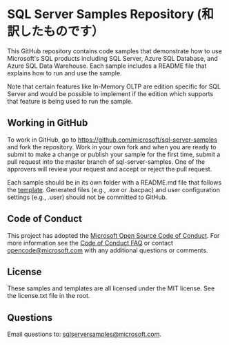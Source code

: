 # SQL Server Samples Repository (和訳したものです）
This GitHub repository contains code samples that demonstrate how to use Microsoft's SQL products including SQL Server, Azure SQL Database, and Azure SQL Data Warehouse. Each sample includes a README file that explains how to run and use the sample.

Note that certain features like In-Memory OLTP are edition specific for SQL Server and would be possible to implement if the edition which supports that feature is being used to run the sample. 

## Working in GitHub
To work in GitHub, go to https://github.com/microsoft/sql-server-samples and fork the repository. Work in your own fork and when you are ready to submit to make a change or publish your sample for the first time, submit a pull request into the master branch of sql-server-samples. One of the approvers will review your request and accept or reject the pull request.

Each sample should be in its own folder with a README.md file that follows the [template](README_samples_template.md). Generated files (e.g., .exe or .bacpac) and user configuration settings (e.g., .user) should not be committed to GitHub.

## Code of Conduct
This project has adopted the [Microsoft Open Source Code of Conduct](https://opensource.microsoft.com/codeofconduct/). For more information see the [Code of Conduct FAQ](https://opensource.microsoft.com/codeofconduct/faq/) or contact [opencode@microsoft.com](mailto:opencode@microsoft.com) with any additional questions or comments.

## License
These samples and templates are all licensed under the MIT license. See the license.txt file in the root.

## Questions
Email questions to: sqlserversamples@microsoft.com.
